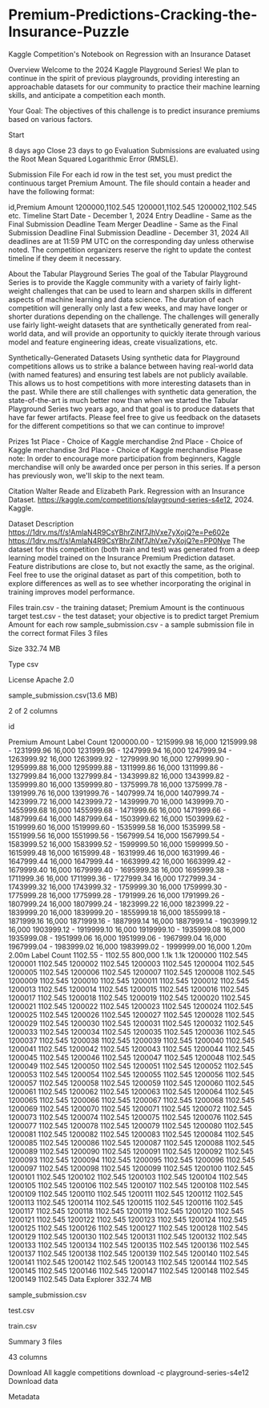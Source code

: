 # Premium-Predictions-Cracking-the-Insurance-Puzzle
Kaggle Competition's Notebook on Regression with an Insurance Dataset

Overview
Welcome to the 2024 Kaggle Playground Series! We plan to continue in the spirit of previous playgrounds, providing interesting an approachable datasets for our community to practice their machine learning skills, and anticipate a competition each month.

Your Goal: The objectives of this challenge is to predict insurance premiums based on various factors.

Start

8 days ago
Close
23 days to go
Evaluation
Submissions are evaluated using the Root Mean Squared Logarithmic Error (RMSLE).

Submission File
For each id row in the test set, you must predict the continuous target Premium Amount. The file should contain a header and have the following format:

id,Premium Amount
1200000,1102.545
1200001,1102.545
1200002,1102.545
etc.
Timeline
Start Date - December 1, 2024
Entry Deadline - Same as the Final Submission Deadline
Team Merger Deadline - Same as the Final Submission Deadline
Final Submission Deadline - December 31, 2024
All deadlines are at 11:59 PM UTC on the corresponding day unless otherwise noted. The competition organizers reserve the right to update the contest timeline if they deem it necessary.

About the Tabular Playground Series
The goal of the Tabular Playground Series is to provide the Kaggle community with a variety of fairly light-weight challenges that can be used to learn and sharpen skills in different aspects of machine learning and data science. The duration of each competition will generally only last a few weeks, and may have longer or shorter durations depending on the challenge. The challenges will generally use fairly light-weight datasets that are synthetically generated from real-world data, and will provide an opportunity to quickly iterate through various model and feature engineering ideas, create visualizations, etc.

Synthetically-Generated Datasets
Using synthetic data for Playground competitions allows us to strike a balance between having real-world data (with named features) and ensuring test labels are not publicly available. This allows us to host competitions with more interesting datasets than in the past. While there are still challenges with synthetic data generation, the state-of-the-art is much better now than when we started the Tabular Playground Series two years ago, and that goal is to produce datasets that have far fewer artifacts. Please feel free to give us feedback on the datasets for the different competitions so that we can continue to improve!

Prizes
1st Place - Choice of Kaggle merchandise
2nd Place - Choice of Kaggle merchandise
3rd Place - Choice of Kaggle merchandise
Please note: In order to encourage more participation from beginners, Kaggle merchandise will only be awarded once per person in this series. If a person has previously won, we'll skip to the next team.

Citation
Walter Reade and Elizabeth Park. Regression with an Insurance Dataset. https://kaggle.com/competitions/playground-series-s4e12, 2024. Kaggle.

Dataset Description
https://1drv.ms/f/s!AmlaN4R9CsYBhrZiNf7JhVxe7yXojQ?e=Pe602e
https://1drv.ms/f/s!AmlaN4R9CsYBhrZiNf7JhVxe7yXojQ?e=PP0Nye
The dataset for this competition (both train and test) was generated from a deep learning model trained on the Insurance Premium Prediction dataset. Feature distributions are close to, but not exactly the same, as the original. Feel free to use the original dataset as part of this competition, both to explore differences as well as to see whether incorporating the original in training improves model performance.

Files
train.csv - the training dataset; Premium Amount is the continuous target
test.csv - the test dataset; your objective is to predict target Premium Amount for each row
sample_submission.csv - a sample submission file in the correct format
Files
3 files

Size
332.74 MB

Type
csv

License
Apache 2.0

sample_submission.csv(13.6 MB)

2 of 2 columns


id

Premium Amount
Label	Count
1200000.00 - 1215999.98	16,000
1215999.98 - 1231999.96	16,000
1231999.96 - 1247999.94	16,000
1247999.94 - 1263999.92	16,000
1263999.92 - 1279999.90	16,000
1279999.90 - 1295999.88	16,000
1295999.88 - 1311999.86	16,000
1311999.86 - 1327999.84	16,000
1327999.84 - 1343999.82	16,000
1343999.82 - 1359999.80	16,000
1359999.80 - 1375999.78	16,000
1375999.78 - 1391999.76	16,000
1391999.76 - 1407999.74	16,000
1407999.74 - 1423999.72	16,000
1423999.72 - 1439999.70	16,000
1439999.70 - 1455999.68	16,000
1455999.68 - 1471999.66	16,000
1471999.66 - 1487999.64	16,000
1487999.64 - 1503999.62	16,000
1503999.62 - 1519999.60	16,000
1519999.60 - 1535999.58	16,000
1535999.58 - 1551999.56	16,000
1551999.56 - 1567999.54	16,000
1567999.54 - 1583999.52	16,000
1583999.52 - 1599999.50	16,000
1599999.50 - 1615999.48	16,000
1615999.48 - 1631999.46	16,000
1631999.46 - 1647999.44	16,000
1647999.44 - 1663999.42	16,000
1663999.42 - 1679999.40	16,000
1679999.40 - 1695999.38	16,000
1695999.38 - 1711999.36	16,000
1711999.36 - 1727999.34	16,000
1727999.34 - 1743999.32	16,000
1743999.32 - 1759999.30	16,000
1759999.30 - 1775999.28	16,000
1775999.28 - 1791999.26	16,000
1791999.26 - 1807999.24	16,000
1807999.24 - 1823999.22	16,000
1823999.22 - 1839999.20	16,000
1839999.20 - 1855999.18	16,000
1855999.18 - 1871999.16	16,000
1871999.16 - 1887999.14	16,000
1887999.14 - 1903999.12	16,000
1903999.12 - 1919999.10	16,000
1919999.10 - 1935999.08	16,000
1935999.08 - 1951999.06	16,000
1951999.06 - 1967999.04	16,000
1967999.04 - 1983999.02	16,000
1983999.02 - 1999999.00	16,000
1.20m
2.00m
Label	Count
1102.55 - 1102.55	800,000
1.1k
1.1k
1200000
1102.545
1200001
1102.545
1200002
1102.545
1200003
1102.545
1200004
1102.545
1200005
1102.545
1200006
1102.545
1200007
1102.545
1200008
1102.545
1200009
1102.545
1200010
1102.545
1200011
1102.545
1200012
1102.545
1200013
1102.545
1200014
1102.545
1200015
1102.545
1200016
1102.545
1200017
1102.545
1200018
1102.545
1200019
1102.545
1200020
1102.545
1200021
1102.545
1200022
1102.545
1200023
1102.545
1200024
1102.545
1200025
1102.545
1200026
1102.545
1200027
1102.545
1200028
1102.545
1200029
1102.545
1200030
1102.545
1200031
1102.545
1200032
1102.545
1200033
1102.545
1200034
1102.545
1200035
1102.545
1200036
1102.545
1200037
1102.545
1200038
1102.545
1200039
1102.545
1200040
1102.545
1200041
1102.545
1200042
1102.545
1200043
1102.545
1200044
1102.545
1200045
1102.545
1200046
1102.545
1200047
1102.545
1200048
1102.545
1200049
1102.545
1200050
1102.545
1200051
1102.545
1200052
1102.545
1200053
1102.545
1200054
1102.545
1200055
1102.545
1200056
1102.545
1200057
1102.545
1200058
1102.545
1200059
1102.545
1200060
1102.545
1200061
1102.545
1200062
1102.545
1200063
1102.545
1200064
1102.545
1200065
1102.545
1200066
1102.545
1200067
1102.545
1200068
1102.545
1200069
1102.545
1200070
1102.545
1200071
1102.545
1200072
1102.545
1200073
1102.545
1200074
1102.545
1200075
1102.545
1200076
1102.545
1200077
1102.545
1200078
1102.545
1200079
1102.545
1200080
1102.545
1200081
1102.545
1200082
1102.545
1200083
1102.545
1200084
1102.545
1200085
1102.545
1200086
1102.545
1200087
1102.545
1200088
1102.545
1200089
1102.545
1200090
1102.545
1200091
1102.545
1200092
1102.545
1200093
1102.545
1200094
1102.545
1200095
1102.545
1200096
1102.545
1200097
1102.545
1200098
1102.545
1200099
1102.545
1200100
1102.545
1200101
1102.545
1200102
1102.545
1200103
1102.545
1200104
1102.545
1200105
1102.545
1200106
1102.545
1200107
1102.545
1200108
1102.545
1200109
1102.545
1200110
1102.545
1200111
1102.545
1200112
1102.545
1200113
1102.545
1200114
1102.545
1200115
1102.545
1200116
1102.545
1200117
1102.545
1200118
1102.545
1200119
1102.545
1200120
1102.545
1200121
1102.545
1200122
1102.545
1200123
1102.545
1200124
1102.545
1200125
1102.545
1200126
1102.545
1200127
1102.545
1200128
1102.545
1200129
1102.545
1200130
1102.545
1200131
1102.545
1200132
1102.545
1200133
1102.545
1200134
1102.545
1200135
1102.545
1200136
1102.545
1200137
1102.545
1200138
1102.545
1200139
1102.545
1200140
1102.545
1200141
1102.545
1200142
1102.545
1200143
1102.545
1200144
1102.545
1200145
1102.545
1200146
1102.545
1200147
1102.545
1200148
1102.545
1200149
1102.545
Data Explorer
332.74 MB

sample_submission.csv

test.csv

train.csv

Summary
3 files

43 columns


Download All
kaggle competitions download -c playground-series-s4e12
Download data

Metadata
